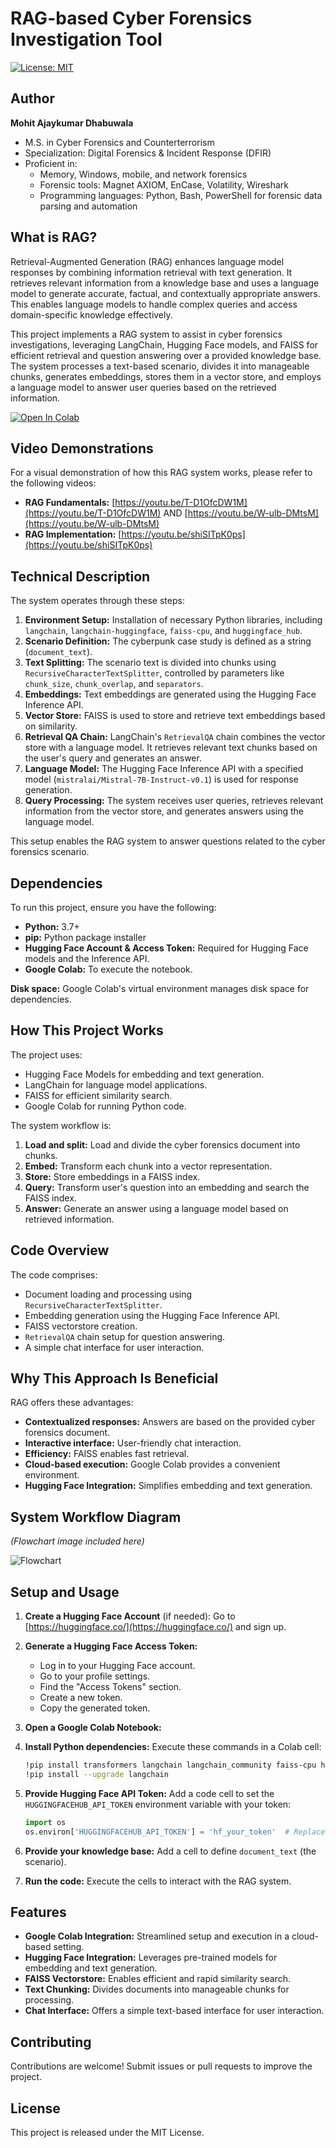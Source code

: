 # RAG-based Cyber Forensics Investigation Tool

[![License: MIT](https://img.shields.io/badge/License-MIT-yellow.svg)](https://opensource.org/licenses/MIT)

## Author

**Mohit Ajaykumar Dhabuwala**

- M.S. in Cyber Forensics and Counterterrorism
- Specialization: Digital Forensics & Incident Response (DFIR)
- Proficient in:
  - Memory, Windows, mobile, and network forensics
  - Forensic tools: Magnet AXIOM, EnCase, Volatility, Wireshark
  - Programming languages: Python, Bash, PowerShell for forensic data parsing and automation

## What is RAG?

Retrieval-Augmented Generation (RAG) enhances language model responses by combining information retrieval with text generation. It retrieves relevant information from a knowledge base and uses a language model to generate accurate, factual, and contextually appropriate answers. This enables language models to handle complex queries and access domain-specific knowledge effectively.

This project implements a RAG system to assist in cyber forensics investigations, leveraging LangChain, Hugging Face models, and FAISS for efficient retrieval and question answering over a provided knowledge base. The system processes a text-based scenario, divides it into manageable chunks, generates embeddings, stores them in a vector store, and employs a language model to answer user queries based on the retrieved information.

[![Open In Colab](https://colab.research.google.com/assets/colab-badge.svg)](https://colab.research.google.com/drive/1j1mgpfdpJp0s1eQn7JzJr3lhhB8tjXLn?usp=sharing)

## Video Demonstrations

For a visual demonstration of how this RAG system works, please refer to the following videos:

- **RAG Fundamentals:** [https://youtu.be/T-D1OfcDW1M](https://youtu.be/T-D1OfcDW1M) AND [https://youtu.be/W-ulb-DMtsM](https://youtu.be/W-ulb-DMtsM)
- **RAG Implementation:** [https://youtu.be/shiSITpK0ps](https://youtu.be/shiSITpK0ps)

## Technical Description

The system operates through these steps:

1.  **Environment Setup:** Installation of necessary Python libraries, including `langchain`, `langchain-huggingface`, `faiss-cpu`, and `huggingface_hub`.
2.  **Scenario Definition:** The cyberpunk case study is defined as a string (`document_text`).
3.  **Text Splitting:** The scenario text is divided into chunks using `RecursiveCharacterTextSplitter`, controlled by parameters like `chunk_size`, `chunk_overlap`, and `separators`.
4.  **Embeddings:** Text embeddings are generated using the Hugging Face Inference API.
5.  **Vector Store:** FAISS is used to store and retrieve text embeddings based on similarity.
6.  **Retrieval QA Chain:** LangChain's `RetrievalQA` chain combines the vector store with a language model. It retrieves relevant text chunks based on the user's query and generates an answer.
7.  **Language Model:** The Hugging Face Inference API with a specified model (`mistralai/Mistral-7B-Instruct-v0.1`) is used for response generation.
8.  **Query Processing:** The system receives user queries, retrieves relevant information from the vector store, and generates answers using the language model.

This setup enables the RAG system to answer questions related to the cyber forensics scenario.

## Dependencies

To run this project, ensure you have the following:

- **Python:** 3.7+
- **pip:** Python package installer
- **Hugging Face Account & Access Token:** Required for Hugging Face models and the Inference API.
- **Google Colab:** To execute the notebook.

**Disk space:** Google Colab's virtual environment manages disk space for dependencies.

## How This Project Works

The project uses:

- Hugging Face Models for embedding and text generation.
- LangChain for language model applications.
- FAISS for efficient similarity search.
- Google Colab for running Python code.

The system workflow is:

1.  **Load and split:** Load and divide the cyber forensics document into chunks.
2.  **Embed:** Transform each chunk into a vector representation.
3.  **Store:** Store embeddings in a FAISS index.
4.  **Query:** Transform user's question into an embedding and search the FAISS index.
5.  **Answer:** Generate an answer using a language model based on retrieved information.

## Code Overview

The code comprises:

- Document loading and processing using `RecursiveCharacterTextSplitter`.
- Embedding generation using the Hugging Face Inference API.
- FAISS vectorstore creation.
- `RetrievalQA` chain setup for question answering.
- A simple chat interface for user interaction.

## Why This Approach Is Beneficial

RAG offers these advantages:

- **Contextualized responses:** Answers are based on the provided cyber forensics document.
- **Interactive interface:** User-friendly chat interaction.
- **Efficiency:** FAISS enables fast retrieval.
- **Cloud-based execution:** Google Colab provides a convenient environment.
- **Hugging Face Integration:** Simplifies embedding and text generation.

## System Workflow Diagram

_(Flowchart image included here)_

![Flowchart](image_f6fb04.png-8c6bf71b-bc0b-4179-93a2-cc646df542c9)

## Setup and Usage

1.  **Create a Hugging Face Account** (if needed): Go to [https://huggingface.co/](https://huggingface.co/) and sign up.
2.  **Generate a Hugging Face Access Token:**
    - Log in to your Hugging Face account.
    - Go to your profile settings.
    - Find the "Access Tokens" section.
    - Create a new token.
    - Copy the generated token.
3.  **Open a Google Colab Notebook:**
4.  **Install Python dependencies:** Execute these commands in a Colab cell:

    ```bash
    !pip install transformers langchain langchain_community faiss-cpu huggingface_hub pypdf pymupdf -U langchain langchain-huggingface
    !pip install --upgrade langchain
    ```

5.  **Provide Hugging Face API Token:** Add a code cell to set the `HUGGINGFACEHUB_API_TOKEN` environment variable with your token:

    ```python
    import os
    os.environ['HUGGINGFACEHUB_API_TOKEN'] = 'hf_your_token'  # Replace 'hf_your_token' with your actual token
    ```

6.  **Provide your knowledge base:** Add a cell to define `document_text` (the scenario).
7.  **Run the code:** Execute the cells to interact with the RAG system.

## Features

- **Google Colab Integration:** Streamlined setup and execution in a cloud-based setting.
- **Hugging Face Integration:** Leverages pre-trained models for embedding and text generation.
- **FAISS Vectorstore:** Enables efficient and rapid similarity search.
- **Text Chunking:** Divides documents into manageable chunks for processing.
- **Chat Interface:** Offers a simple text-based interface for user interaction.

## Contributing

Contributions are welcome! Submit issues or pull requests to improve the project.

## License

This project is released under the MIT License.
